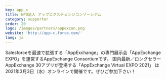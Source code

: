 ```yaml
---
key: app_c
title: NPO法人 アップエクスチェンジコンソーシアム
category: supporter
order: 20
logo: /images/partners/appexcon.png
website: 'http://app-c.force.com/'
lang: ja
---
```

Salesforceを最速で拡張する「AppExchange」の専門展示会「AppExchange EXPO」を運営するAppExchange Consortiumです。 国内最新／ロングセラーAppExchange 30アプリが登場する「AppExchange Virtual EXPO 2021」 は2021年3月3日（水）オンラインで開催です。ぜひご参加下さい！